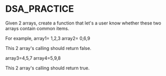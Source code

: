 # DSA_PRACTICE

Given 2 arrays, create a function that let's a user know whether these two arrays contain common items.

For example, 
array1= 1,2,3
array2= 0,6,9

This 2 array's calling should return false. 

array3=4,5,7
array4=5,9,8

This 2 array's calling should return true.
